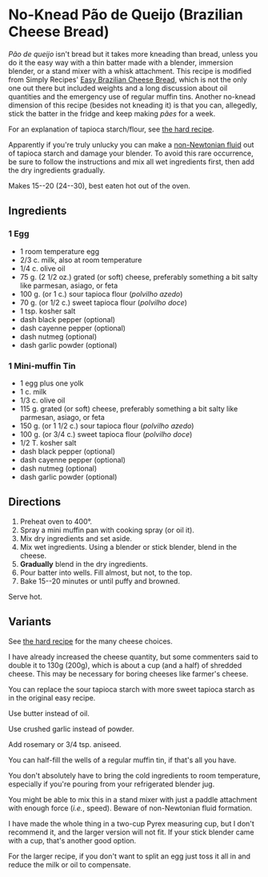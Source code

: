 # No-Knead Pão de Queijo (Brazilian Cheese Bread)

*Pão de queijo* isn't bread but it takes more kneading than bread, unless you do it the easy way with a thin batter made with a blender, immersion blender, or a stand mixer with a whisk attachment.  This recipe is modified from Simply Recipes' [Easy Brazilian Cheese Bread](https://www.simplyrecipes.com/recipes/easy_brazilian_cheese_bread/), which is not the only one out there but included weights and a long discussion about oil quantities and the emergency use of regular muffin tins.  Another no-knead dimension of this recipe (besides not kneading it) is that you can, allegedly, stick the batter in the fridge and keep making *pães* for a week.

For an explanation of tapioca starch/flour, see [the hard recipe](../appetizers/paoDeQueijo.md).

Apparently if you're truly unlucky you can make a [non-Newtonian fluid](https://en.wikipedia.org/wiki/Non-Newtonian_fluid) out of tapioca starch and damage your blender.  To avoid this rare occurrence, be sure to follow the instructions and mix all wet ingredients first, then add the dry ingredients gradually.

Makes 15--20 (24--30), best eaten hot out of the oven.

## Ingredients

### 1 Egg

* 1 room temperature egg
* 2/3 c. milk, also at room temperature
* 1/4 c. olive oil
* 75 g. (2 1/2 oz.) grated (or soft) cheese, preferably something a bit salty like parmesan, asiago, or feta
* 100 g. (or 1 c.) sour tapioca flour (*polvilho azedo*)
* 70 g. (or 1/2 c.) sweet tapioca flour (*polvilho doce*)
* 1 tsp. kosher salt
* dash black pepper (optional)
* dash cayenne pepper (optional)
* dash nutmeg (optional)
* dash garlic powder (optional)

### 1 Mini-muffin Tin

* 1 egg plus one yolk
* 1 c. milk
* 1/3 c. olive oil
* 115 g. grated (or soft) cheese, preferably something a bit salty like parmesan, asiago, or feta
* 150 g. (or 1 1/2 c.) sour tapioca flour (*polvilho azedo*)
* 100 g. (or 3/4 c.) sweet tapioca flour (*polvilho doce*)
* 1/2 T. kosher salt
* dash black pepper (optional)
* dash cayenne pepper (optional)
* dash nutmeg (optional)
* dash garlic powder (optional)

## Directions

1. Preheat oven to 400°.
2. Spray a mini muffin pan with cooking spray (or oil it).
3. Mix dry ingredients and set aside.
4. Mix wet ingredients.  Using a blender or stick blender, blend in the cheese.  
5. **Gradually** blend in the dry ingredients.
6. Pour batter into wells.  Fill almost, but not, to the top.
7. Bake 15--20 minutes or until puffy and browned.

Serve hot.

## Variants

See [the hard recipe](../appetizers/paoDeQueijo.md) for the many cheese choices.

I have already increased the cheese quantity, but some commenters said to double it to 130g (200g), which is about a cup (and a half) of shredded cheese.  This may be necessary for boring cheeses like farmer's cheese.

You can replace the sour tapioca starch with more sweet tapioca starch as in the original easy recipe.

Use butter instead of oil.

Use crushed garlic instead of powder.

Add rosemary or 3/4 tsp. aniseed.

You can half-fill the wells of a regular muffin tin, if that's all you have.

You don't absolutely have to bring the cold ingredients to room temperature, especially if you're pouring from your refrigerated blender jug.

You might be able to mix this in a stand mixer with just a paddle attachment with enough force (*i.e.*, speed).  Beware of non-Newtonian fluid formation.

I have made the whole thing in a two-cup Pyrex measuring cup, but I don't recommend it, and the larger version will not fit.  If your stick blender came with a cup, that's another good option.

For the larger recipe, if you don't want to split an egg just toss it all in and reduce the milk or oil to compensate.
